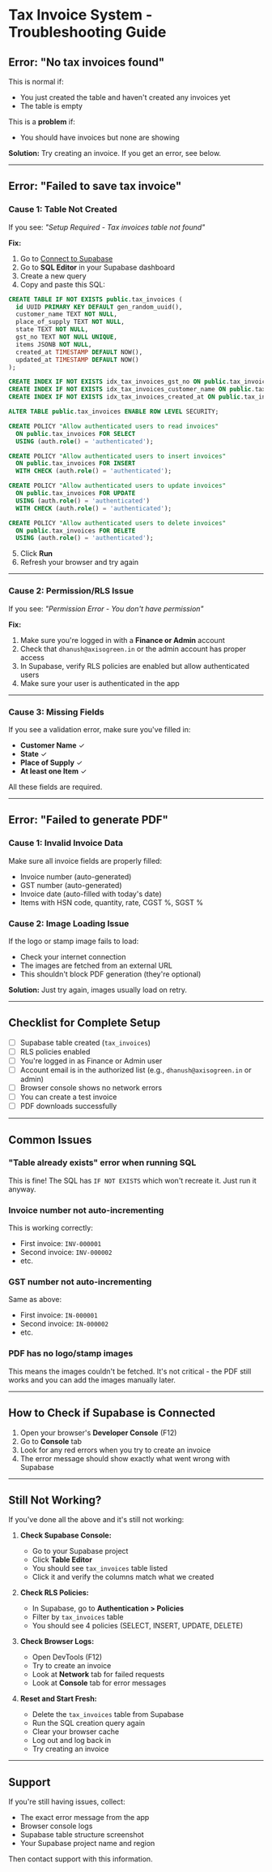 # Tax Invoice System - Troubleshooting Guide

## Error: "No tax invoices found"

This is normal if:
- You just created the table and haven't created any invoices yet
- The table is empty

This is a **problem** if:
- You should have invoices but none are showing

**Solution:** Try creating an invoice. If you get an error, see below.

---

## Error: "Failed to save tax invoice"

### Cause 1: Table Not Created
If you see: *"Setup Required - Tax invoices table not found"*

**Fix:**
1. Go to [Connect to Supabase](#open-mcp-popover)
2. Go to **SQL Editor** in your Supabase dashboard
3. Create a new query
4. Copy and paste this SQL:

```sql
CREATE TABLE IF NOT EXISTS public.tax_invoices (
  id UUID PRIMARY KEY DEFAULT gen_random_uuid(),
  customer_name TEXT NOT NULL,
  place_of_supply TEXT NOT NULL,
  state TEXT NOT NULL,
  gst_no TEXT NOT NULL UNIQUE,
  items JSONB NOT NULL,
  created_at TIMESTAMP DEFAULT NOW(),
  updated_at TIMESTAMP DEFAULT NOW()
);

CREATE INDEX IF NOT EXISTS idx_tax_invoices_gst_no ON public.tax_invoices(gst_no);
CREATE INDEX IF NOT EXISTS idx_tax_invoices_customer_name ON public.tax_invoices(customer_name);
CREATE INDEX IF NOT EXISTS idx_tax_invoices_created_at ON public.tax_invoices(created_at);

ALTER TABLE public.tax_invoices ENABLE ROW LEVEL SECURITY;

CREATE POLICY "Allow authenticated users to read invoices"
  ON public.tax_invoices FOR SELECT
  USING (auth.role() = 'authenticated');

CREATE POLICY "Allow authenticated users to insert invoices"
  ON public.tax_invoices FOR INSERT
  WITH CHECK (auth.role() = 'authenticated');

CREATE POLICY "Allow authenticated users to update invoices"
  ON public.tax_invoices FOR UPDATE
  USING (auth.role() = 'authenticated')
  WITH CHECK (auth.role() = 'authenticated');

CREATE POLICY "Allow authenticated users to delete invoices"
  ON public.tax_invoices FOR DELETE
  USING (auth.role() = 'authenticated');
```

5. Click **Run**
6. Refresh your browser and try again

---

### Cause 2: Permission/RLS Issue
If you see: *"Permission Error - You don't have permission"*

**Fix:**
1. Make sure you're logged in with a **Finance or Admin** account
2. Check that `dhanush@axisogreen.in` or the admin account has proper access
3. In Supabase, verify RLS policies are enabled but allow authenticated users
4. Make sure your user is authenticated in the app

---

### Cause 3: Missing Fields
If you see a validation error, make sure you've filled in:
- **Customer Name** ✓
- **State** ✓
- **Place of Supply** ✓
- **At least one Item** ✓

All these fields are required.

---

## Error: "Failed to generate PDF"

### Cause 1: Invalid Invoice Data
Make sure all invoice fields are properly filled:
- Invoice number (auto-generated)
- GST number (auto-generated)
- Invoice date (auto-filled with today's date)
- Items with HSN code, quantity, rate, CGST %, SGST %

### Cause 2: Image Loading Issue
If the logo or stamp image fails to load:
- Check your internet connection
- The images are fetched from an external URL
- This shouldn't block PDF generation (they're optional)

**Solution:** Just try again, images usually load on retry.

---

## Checklist for Complete Setup

- [ ] Supabase table created (`tax_invoices`)
- [ ] RLS policies enabled
- [ ] You're logged in as Finance or Admin user
- [ ] Account email is in the authorized list (e.g., `dhanush@axisogreen.in` or admin)
- [ ] Browser console shows no network errors
- [ ] You can create a test invoice
- [ ] PDF downloads successfully

---

## Common Issues

### "Table already exists" error when running SQL
This is fine! The SQL has `IF NOT EXISTS` which won't recreate it. Just run it anyway.

### Invoice number not auto-incrementing
This is working correctly:
- First invoice: `INV-000001`
- Second invoice: `INV-000002`
- etc.

### GST number not auto-incrementing
Same as above:
- First invoice: `IN-000001`
- Second invoice: `IN-000002`
- etc.

### PDF has no logo/stamp images
This means the images couldn't be fetched. It's not critical - the PDF still works and you can add the images manually later.

---

## How to Check if Supabase is Connected

1. Open your browser's **Developer Console** (F12)
2. Go to **Console** tab
3. Look for any red errors when you try to create an invoice
4. The error message should show exactly what went wrong with Supabase

---

## Still Not Working?

If you've done all the above and it's still not working:

1. **Check Supabase Console:**
   - Go to your Supabase project
   - Click **Table Editor**
   - You should see `tax_invoices` table listed
   - Click it and verify the columns match what we created

2. **Check RLS Policies:**
   - In Supabase, go to **Authentication > Policies**
   - Filter by `tax_invoices` table
   - You should see 4 policies (SELECT, INSERT, UPDATE, DELETE)

3. **Check Browser Logs:**
   - Open DevTools (F12)
   - Try to create an invoice
   - Look at **Network** tab for failed requests
   - Look at **Console** tab for error messages

4. **Reset and Start Fresh:**
   - Delete the `tax_invoices` table from Supabase
   - Run the SQL creation query again
   - Clear your browser cache
   - Log out and log back in
   - Try creating an invoice

---

## Support

If you're still having issues, collect:
- The exact error message from the app
- Browser console logs
- Supabase table structure screenshot
- Your Supabase project name and region

Then contact support with this information.
